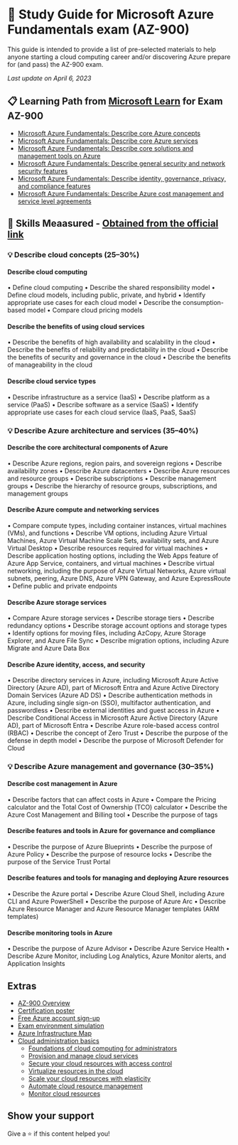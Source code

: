 # 📗 Study Guide for Microsoft Azure Fundamentals exam (AZ-900)

This guide is intended to provide a list of pre-selected materials to help anyone starting a cloud computing career and/or discovering Azure prepare for (and pass) the AZ-900 exam.

*Last update on April 6, 2023*

## 📋 Learning Path from [Microsoft Learn](https://aka.ms/learn) for Exam AZ-900

* [Microsoft Azure Fundamentals: Describe core Azure concepts](https://docs.microsoft.com/en-us/learn/paths/az-900-describe-cloud-concepts/)
* [Microsoft Azure Fundamentals: Describe core Azure services](https://docs.microsoft.com/en-us/learn/paths/az-900-describe-core-azure-services/)
* [Microsoft Azure Fundamentals: Describe core solutions and management tools on Azure](https://docs.microsoft.com/en-us/learn/paths/az-900-describe-core-solutions-management-tools-azure/)
* [Microsoft Azure Fundamentals: Describe general security and network security features](https://docs.microsoft.com/en-us/learn/paths/az-900-describe-general-security-network-security-features/)
* [Microsoft Azure Fundamentals: Describe identity, governance, privacy, and compliance features](https://docs.microsoft.com/en-us/learn/paths/az-900-describe-identity-governance-privacy-compliance-features/)
* [Microsoft Azure Fundamentals: Describe Azure cost management and service level agreements](https://docs.microsoft.com/en-us/learn/paths/az-900-describe-azure-cost-management-service-level-agreements/)

## 📝 Skills Meaasured - [Obtained from the official link](https://query.prod.cms.rt.microsoft.com/cms/api/am/binary/RE3VwUY)

### :bulb: Describe cloud concepts (25–30%)

#### Describe cloud computing
• Define cloud computing
• Describe the shared responsibility model
• Define cloud models, including public, private, and hybrid
• Identify appropriate use cases for each cloud model
• Describe the consumption-based model
• Compare cloud pricing models

#### Describe the benefits of using cloud services
• Describe the benefits of high availability and scalability in the cloud
• Describe the benefits of reliability and predictability in the cloud
• Describe the benefits of security and governance in the cloud
• Describe the benefits of manageability in the cloud

#### Describe cloud service types
• Describe infrastructure as a service (IaaS)
• Describe platform as a service (PaaS)
• Describe software as a service (SaaS)
• Identify appropriate use cases for each cloud service (IaaS, PaaS, SaaS)

### :bulb: Describe Azure architecture and services (35–40%)

#### Describe the core architectural components of Azure
• Describe Azure regions, region pairs, and sovereign regions
• Describe availability zones
• Describe Azure datacenters
• Describe Azure resources and resource groups
• Describe subscriptions
• Describe management groups
• Describe the hierarchy of resource groups, subscriptions, and management groups

#### Describe Azure compute and networking services
• Compare compute types, including container instances, virtual machines (VMs), and functions
• Describe VM options, including Azure Virtual Machines, Azure Virtual Machine Scale Sets,
availability sets, and Azure Virtual Desktop
• Describe resources required for virtual machines
• Describe application hosting options, including the Web Apps feature of Azure App Service,
containers, and virtual machines
• Describe virtual networking, including the purpose of Azure Virtual Networks, Azure virtual
subnets, peering, Azure DNS, Azure VPN Gateway, and Azure ExpressRoute
• Define public and private endpoints

#### Describe Azure storage services
• Compare Azure storage services
• Describe storage tiers
• Describe redundancy options
• Describe storage account options and storage types
• Identify options for moving files, including AzCopy, Azure Storage Explorer, and Azure File Sync
• Describe migration options, including Azure Migrate and Azure Data Box

#### Describe Azure identity, access, and security
• Describe directory services in Azure, including Microsoft Azure Active Directory (Azure AD), part
of Microsoft Entra and Azure Active Directory Domain Services (Azure AD DS)
• Describe authentication methods in Azure, including single sign-on (SSO), multifactor
authentication, and passwordless
• Describe external identities and guest access in Azure
• Describe Conditional Access in Microsoft Azure Active Directory (Azure AD), part of Microsoft
Entra
• Describe Azure role-based access control (RBAC)
• Describe the concept of Zero Trust
• Describe the purpose of the defense in depth model
• Describe the purpose of Microsoft Defender for Cloud

### :bulb: Describe Azure management and governance (30–35%)

#### Describe cost management in Azure
• Describe factors that can affect costs in Azure
• Compare the Pricing calculator and the Total Cost of Ownership (TCO) calculator
• Describe the Azure Cost Management and Billing tool
• Describe the purpose of tags

#### Describe features and tools in Azure for governance and compliance
• Describe the purpose of Azure Blueprints
• Describe the purpose of Azure Policy
• Describe the purpose of resource locks
• Describe the purpose of the Service Trust Portal

#### Describe features and tools for managing and deploying Azure resources
• Describe the Azure portal
• Describe Azure Cloud Shell, including Azure CLI and Azure PowerShell
• Describe the purpose of Azure Arc
• Describe Azure Resource Manager and Azure Resource Manager templates (ARM templates)

#### Describe monitoring tools in Azure
• Describe the purpose of Azure Advisor
• Describe Azure Service Health
• Describe Azure Monitor, including Log Analytics, Azure Monitor alerts, and Application Insights

## Extras

* [AZ-900 Overview](https://docs.microsoft.com/en-us/learn/certifications/azure-fundamentals/)
* [Certification poster](http://aka.ms/traincertposter)
* [Free Azure account sign-up](https://azure.microsoft.com/en-us/free/)
* [Exam environment simulation](https://aka.ms/examdemo)
* [Azure Infrastructure Map](http://infrastructuremap.microsoft.com/)
* [Cloud administration basics](https://docs.microsoft.com/en-us/learn/paths/cmu-admin/)
  * [Foundations of cloud computing for administrators](https://docs.microsoft.com/en-us/learn/modules/cmu-cloud-admin-overview/?ns-enrollment-type=LearningPath&ns-enrollment-id=learn.cmu-cloud-admin.cloud-admin)
  * [Provision and manage cloud services](https://docs.microsoft.com/en-us/learn/modules/cmu-provision-cloud-services/?ns-enrollment-type=LearningPath&ns-enrollment-id=learn.cmu-cloud-admin.cloud-admin)
  * [Secure your cloud resources with access control](https://docs.microsoft.com/en-us/learn/modules/cmu-secure-cloud-resources/?ns-enrollment-type=LearningPath&ns-enrollment-id=learn.cmu-cloud-admin.cloud-admin)
  * [Virtualize resources in the cloud](https://docs.microsoft.com/en-us/learn/modules/cmu-virtualization/?ns-enrollment-type=LearningPath&ns-enrollment-id=learn.cmu-cloud-admin.cloud-admin)
  * [Scale your cloud resources with elasticity](https://docs.microsoft.com/en-us/learn/modules/cmu-cloud-elasticity/?ns-enrollment-type=LearningPath&ns-enrollment-id=learn.cmu-cloud-admin.cloud-admin)
  * [Automate cloud resource management](https://docs.microsoft.com/en-us/learn/modules/cmu-orchestration/?ns-enrollment-type=LearningPath&ns-enrollment-id=learn.cmu-cloud-admin.cloud-admin)
  * [Monitor cloud resources](https://docs.microsoft.com/en-us/learn/modules/cmu-monitor-cloud-resources/?ns-enrollment-type=LearningPath&ns-enrollment-id=learn.cmu-cloud-admin.cloud-admin)

## Show your support
Give a ⭐️ if this content helped you!

